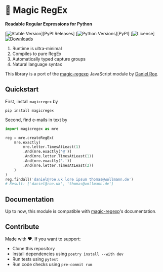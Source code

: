 # 🦄 Magic RegEx
**Readable Regular Expressions for Python**

[![Stable Version](https://img.shields.io/pypi/v/magicregex?label=stable)][PyPI Releases]
[![Python Versions](https://img.shields.io/pypi/pyversions/magicregex)][PyPI]
[![License](https://img.shields.io/badge/License-Apache%202.0-blue.svg)]
[![Downloads](https://img.shields.io/pypi/dm/magicregex)](https://pypistats.org/packages/magicregex)

1. Runtime is ultra-minimal
2. Compiles to pure RegEx
3. Automatically typed capture groups
4. Natural language syntax

This library is a port of the [magic-regexp](https://regexp.dev) JavaScript module by [Daniel Roe](https://roe.dev/).

## Quickstart

First, install `magicregex` by
```shell
pip install magicregex
```

Second, find e-mails in text by
```python
import magicregex as mre

reg = mre.createRegEx(
    mre.exactly(
        mre.letter.TimesAtLeast(1)
        .And(mre.exactly('@'))
        .And(mre.letter.TimesAtLeast(1))
        .And(mre.exactly('.'))
        .And(mre.letter.TimesAtLeast(2))
    )
)
reg.findall('daniel@roe.uk lore ipsum thomas@wollmann.de') 
# Result: ['daniel@roe.uk', 'thomas@wollmann.de']
```

## Documentation

Up to now, this module is compatible with [magic-regexp](https://regexp.dev/getting-started/usage)'s documentation.

## Contribute

Made with ❤️. If you want to support:

- Clone this repository
- Install dependencies using `poetry install --with dev`
- Run tests using `pytest`
- Run code checks using `pre-commit run`